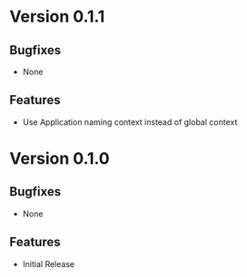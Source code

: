 # Version 0.1.1

## Bugfixes

* None

## Features

* Use Application naming context instead of global context

# Version 0.1.0

## Bugfixes

* None

## Features

* Initial Release